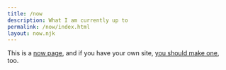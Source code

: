 ```yaml
---
title: /now
description: What I am currently up to
permalink: /now/index.html
layout: now.njk
---
```


This is a [now page](https://nownownow.com/about), and if you have your own site, [you should make one](https://nownownow.com/about), too.